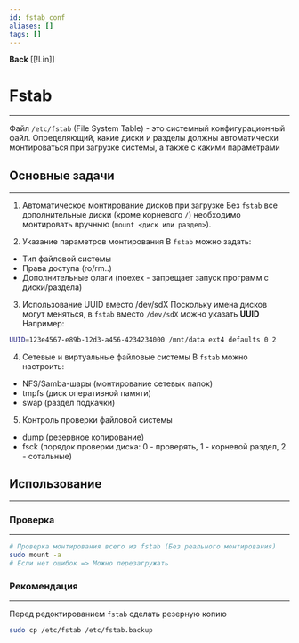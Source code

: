 ```yaml
---
id: fstab_conf
aliases: []
tags: []
---
```

**Back**
    [[!Lin]]

# Fstab
---
Файл `/etc/fstab` (File System Table) - это системный конфигурационный файл.
Определяющий, какие диски и разделы должны автоматически монтироваться при загрузке системы, а также с какими параметрами

## Основные задачи
---
1. Автоматическое монтирование дисков при загрузке
Без `fstab` все дополнительные диски (кроме корневого `/`) необходимо монтировать вручныю (`mount <диск или раздел>`).

2. Указание параметров монтирования
В `fstab` можно задать:
- Тип файловой системы
- Права доступа (ro/rm..)
- Дополнительные флаги (noexex - запрещает запуск программ с диски/раздела)

3. Использование UUID вместо /dev/sdX
Поскольку имена дисков могут меняться, в `fstab` вместо `/dev/sdX` можно указать **UUID**
Например:
```bash
UUID=123e4567-e89b-12d3-a456-4234234000 /mnt/data ext4 defaults 0 2
```
4. Сетевые и виртуальные файловые системы
В `fstab` можно настроить:
- NFS/Samba-шары (монтирование сетевых папок)
- tmpfs (диск оперативной памяти)
- swap (раздел подкачки)

5. Контроль проверки файловой системы
- dump (резервное копирование)
- fsck (порядок проверки диска: 0 - проверять, 1 - корневой раздел, 2 - сотальные)

## Использование
---

### Проверка
---
```bash
# Проверка монтирования всего из fstab (Без реального монтирования)
sudo mount -a
# Если нет ошибок => Можно перезагружать
```

### Рекомендация
---
Перед редоктированием `fstab` сделать резерную копию
```bash
sudo cp /etc/fstab /etc/fstab.backup
```
